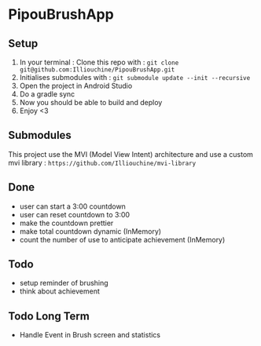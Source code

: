 # PipouBrushApp

## Setup
1. In your terminal : Clone this repo with : `git clone git@github.com:Illiouchine/PipouBrushApp.git`
2. Initialises submodules with : `git submodule update --init --recursive`
3. Open the project in Android Studio
4. Do a gradle sync
5. Now you should be able to build and deploy
6. Enjoy <3

## Submodules
This project use the MVI (Model View Intent) architecture and use a custom mvi library : `https://github.com/Illiouchine/mvi-library`



## Done
- user can start a 3:00 countdown
- user can reset countdown to 3:00
- make the countdown prettier
- make total countdown dynamic (InMemory)
- count the number of use to anticipate achievement (InMemory)

## Todo
- setup reminder of brushing
- think about achievement

## Todo Long Term
- Handle Event in Brush screen and statistics